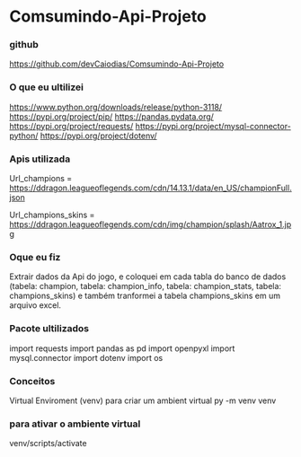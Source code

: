 # Comsumindo-Api-Projeto

### github

https://github.com/devCaiodias/Comsumindo-Api-Projeto

### O que eu ultilizei 

https://www.python.org/downloads/release/python-3118/ https://pypi.org/project/pip/ https://pandas.pydata.org/ https://pypi.org/project/requests/ https://pypi.org/project/mysql-connector-python/ https://pypi.org/project/dotenv/

### Apis utilizada

Url_champions = https://ddragon.leagueoflegends.com/cdn/14.13.1/data/en_US/championFull.json

Url_champions_skins = https://ddragon.leagueoflegends.com/cdn/img/champion/splash/Aatrox_1.jpg

### Oque eu fiz

Extrair dados da Api do jogo, e coloquei em cada tabla do banco de dados (tabela: champion, tabela: champion_info, tabela: champion_stats, tabela: champions_skins) e também tranformei a tabela champions_skins em um arquivo excel.

### Pacote ultilizados

import requests
import pandas as pd
import openpyxl
import mysql.connector
import dotenv
import os

### Conceitos

Virtual Enviroment (venv)
para criar um ambient virtual
py -m venv venv

### para ativar o ambiente virtual

venv/scripts/activate
